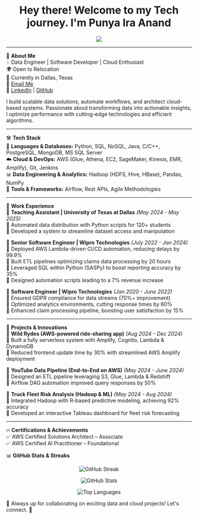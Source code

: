 <h1 align="center">Hey there! Welcome to my Tech journey. I'm Punya Ira Anand</h1>

<p align="center">
  <img src="https://readme-typing-svg.herokuapp.com?font=Fira+Code&duration=2000&pause=500&color=F75C7E&center=true&width=435&lines=Software+Engineer;Tech+Enthusiast;Data+Engineer;Business+Intelligence+Developer;Problem+Solver;ETL+%7C+Cloud+%7C+Analytics;Python+%7C+SQL+%7C+Snowflake;Transforming+Data+Into+Insights" />
</p>

---

🚀 **About Me**  
💡 Data Engineer | Software Developer | Cloud Enthusiast  
🌍 Open to Relocation  
📍 Currently in Dallas, Texas  
📧 [Email Me](mailto:punyaianand01@gmail.com)  
🔗 [LinkedIn](https://www.linkedin.com/in/punya-ira-anand/) | [GitHub](https://github.com/punyanand)  

I build scalable data solutions, automate workflows, and architect cloud-based systems. Passionate about transforming data into actionable insights, I optimize performance with cutting-edge technologies and efficient algorithms.  

---

🛠️ **Tech Stack**  
🚀 **Languages & Databases:** Python, SQL, NoSQL, Java, C/C++, PostgreSQL, MongoDB, MS SQL Server  
☁️ **Cloud & DevOps:** AWS (Glue, Athena, EC2, SageMaker, Kinesis, EMR, Amplify), Git, Jenkins  
📊 **Data Engineering & Analytics:** Hadoop (HDFS, Hive, HBase), Pandas, NumPy  
🔧 **Tools & Frameworks:** Airflow, Rest APIs, Agile Methodologies  

---

💼 **Work Experience**  
📌 **Teaching Assistant | University of Texas at Dallas** *(May 2024 - May 2025)*  
🔹 Automated data distribution with Python scripts for 120+ students  
🔹 Developed a system to streamline dataset access and manipulation  

📌 **Senior Software Engineer | Wipro Technologies** *(July 2022 - Jan 2024)*  
🔹 Deployed AWS Lambda-driven CI/CD automation, reducing delays by 99.9%  
🔹 Built ETL pipelines optimizing claims data processing by 20 hours  
🔹 Leveraged SQL within Python (SASPy) to boost reporting accuracy by 35%  
🔹 Designed automation scripts leading to a 7% revenue increase  

📌 **Software Engineer | Wipro Technologies** *(Jan 2020 - June 2022)*  
🔹 Ensured GDPR compliance for data streams (70%+ improvement)  
🔹 Optimized analytics environments, cutting response times by 60%  
🔹 Enhanced claim processing pipeline, boosting user satisfaction by 15%  

---

🚀 **Projects & Innovations**  
📌 **Wild Rydes (AWS-powered ride-sharing app)** *(Aug 2024 - Dec 2024)*  
🔹 Built a fully serverless system with Amplify, Cognito, Lambda & DynamoDB  
🔹 Reduced frontend update time by 30% with streamlined AWS Amplify deployment  

📌 **YouTube Data Pipeline (End-to-End on AWS)** *(May 2024 - June 2024)*  
🔹 Designed an ETL pipeline leveraging S3, Glue, Lambda & Redshift  
🔹 Airflow DAG automation improved query responses by 50%  

📌 **Truck Fleet Risk Analysis (Hadoop & ML)** *(May 2024 - Aug 2024)*  
🔹 Integrated Hadoop with R-based predictive modeling, achieving 92% accuracy  
🔹 Developed an interactive Tableau dashboard for fleet risk forecasting  

---

🔥 **Certifications & Achievements**  
✅ AWS Certified Solutions Architect – Associate  
✅ AWS Certified AI Practitioner – Foundational  

📊 **GitHub Stats & Streaks**  
<p align="center">
  <img src="https://github-readme-streak-stats.herokuapp.com/?user=punyanand&theme=dark&hide_border=true" alt="GitHub Streak" />
</p>
<p align="center">
  <img src="https://github-readme-stats.vercel.app/api?username=punyanand&show_icons=true&theme=dark" alt="GitHub Stats" />
</p>
<p align="center">
  <img src="https://github-readme-stats.vercel.app/api/top-langs/?username=punyanand&layout=compact&theme=dark" alt="Top Languages" />
</p>

📢 Always up for collaborating on exciting data and cloud projects! Let's connect. 🚀

